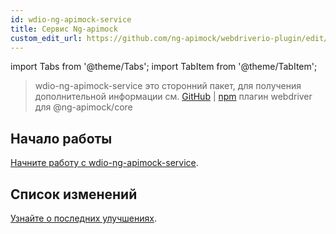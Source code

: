 ```yaml
---
id: wdio-ng-apimock-service
title: Сервис Ng-apimock
custom_edit_url: https://github.com/ng-apimock/webdriverio-plugin/edit/master/README.md
---
```


import Tabs from '@theme/Tabs';
import TabItem from '@theme/TabItem';

> wdio-ng-apimock-service это сторонний пакет, для получения дополнительной информации см. [GitHub](https://github.com/ng-apimock/webdriverio-plugin) | [npm](https://www.npmjs.com/package/wdio-ng-apimock-service)
плагин webdriver для @ng-apimock/core

## Начало работы
[Начните работу с wdio-ng-apimock-service][gettingStarted].

## Список изменений
[Узнайте о последних улучшениях][changelog].

 
[gettingStarted]: https://ngapimock.org/docs/plugins/wdio-ng-apimock-service
[api]: https://ngapimock.org/docs/api/select-scenario
[changelog]: https://github.com/ng-apimock/webdriverio-plugin/blob/master/CHANGELOG.md
